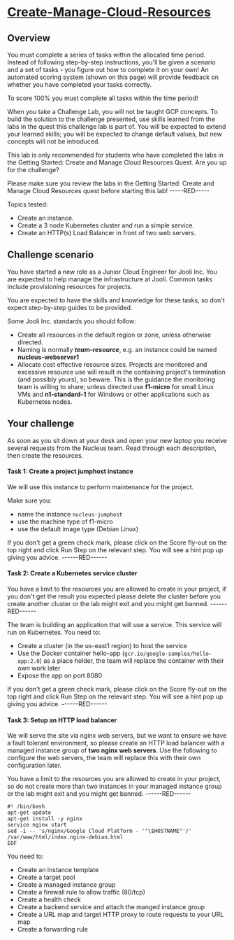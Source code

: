 # [Create-Manage-Cloud-Resources](https://google.qwiklabs.com/focuses/10258?parent=catalog)

## Overview
You must complete a series of tasks within the allocated time period. Instead of following step-by-step instructions, you'll be given a scenario and a set of tasks - you figure out how to complete it on your own! An automated scoring system (shown on this page) will provide feedback on whether you have completed your tasks correctly.

To score 100% you must complete all tasks within the time period!

When you take a Challenge Lab, you will not be taught GCP concepts. To build the solution to the challenge presented, use skills learned from the labs in the quest this challenge lab is part of. You will be expected to extend your learned skills; you will be expected to change default values, but new concepts will not be introduced.

This lab is only recommended for students who have completed the labs in the Getting Started: Create and Manage Cloud Resources Quest. Are you up for the challenge?

Please make sure you review the labs in the Getting Started: Create and Manage Cloud Resources quest before starting this lab! -----RED-----

Topics tested:

- Create an instance.
- Create a 3 node Kubernetes cluster and run a simple service.
- Create an HTTP(s) Load Balancer in front of two web servers.

## Challenge scenario
You have started a new role as a Junior Cloud Engineer for Jooli Inc. You are expected to help manage the infrastructure at Jooli. Common tasks include provisioning resources for projects.

You are expected to have the skills and knowledge for these tasks, so don't expect step-by-step guides to be provided.

Some Jooli Inc. standards you should follow:

- Create all resources in the default region or zone, unless otherwise directed.
- Naming is normally ___team-resource___, e.g. an instance could be named __nucleus-webserver1__
- Allocate cost effective resource sizes. Projects are monitored and excessive resource use will result in the containing project's termination (and possibly yours), so beware. This is the guidance the monitoring team is willing to share; unless directed use __f1-micro__ for small Linux VMs and __n1-standard-1__ for Windows or other applications such as Kubernetes nodes.

## Your challenge
As soon as you sit down at your desk and open your new laptop you receive several requests from the Nucleus team. Read through each description, then create the resources.

#### Task 1: Create a project jumphost instance
We will use this instance to perform maintenance for the project.

Make sure you:

- name the instance `nucleus-jumphost`
- use the machine type of f1-micro
- use the default image type (Debian Linux)

If you don't get a green check mark, please click on the Score fly-out on the top right and click Run Step on the relevant step. You will see a hint pop up giving you advice. ------RED------

#### Task 2: Create a Kubernetes service cluster

You have a limit to the resources you are allowed to create in your project, if you don't get the result you expected please delete the cluster before you create another cluster or the lab might exit and you might get banned. ------RED------

The team is building an application that will use a service. This service will run on Kubernetes. You need to:

- Create a cluster (in the us-east1 region) to host the service
- Use the Docker container hello-app (`gcr.io/google-samples/hello-app:2.0`) as a place holder, the team will replace the container with their own work later
- Expose the app on port 8080

If you don't get a green check mark, please click on the Score fly-out on the top right and click Run Step on the relevant step. You will see a hint pop up giving you advice. ------RED------

#### Task 3: Setup an HTTP load balancer
We will serve the site via nginx web servers, but we want to ensure we have a fault tolerant environment, so please create an HTTP load balancer with a managed instance group of __two nginx web servers__. Use the following to configure the web servers, the team will replace this with their own configuration later.

You have a limit to the resources you are allowed to create in your project, so do not create more than two instances in your managed instance group or the lab might exit and you might get banned. ------RED------

``` cat << EOF > startup.sh
#! /bin/bash
apt-get update
apt-get install -y nginx
service nginx start
sed -i -- 's/nginx/Google Cloud Platform - '"\$HOSTNAME"'/' /var/www/html/index.nginx-debian.html
EOF 
```

You need to:

- Create an instance template
- Create a target pool
- Create a managed instance group
- Create a firewall rule to allow traffic (80/tcp)
- Create a health check
- Create a backend service and attach the manged instance group
- Create a URL map and target HTTP proxy to route requests to your URL map
- Create a forwarding rule
